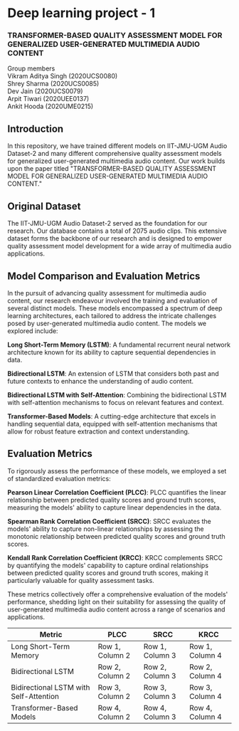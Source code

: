 # Deep learning project - 1 
### TRANSFORMER-BASED QUALITY ASSESSMENT MODEL FOR GENERALIZED USER-GENERATED MULTIMEDIA AUDIO CONTENT

Group members<br />
Vikram Aditya Singh (2020UCS0080)<br />
Shrey Sharma (2020UCS0085)<br />
Dev Jain (2020UCS0079)<br />
Arpit Tiwari (2020UEE0137)<br />
Ankit Hooda (2020UME0215)<br />



## Introduction

In this repository, we have trained different models on IIT-JMU-UGM Audio Dataset-2 and many different comprehensive quality assessment models for generalized user-generated multimedia audio content. Our work builds upon the paper titled "TRANSFORMER-BASED QUALITY ASSESSMENT MODEL FOR GENERALIZED USER-GENERATED MULTIMEDIA AUDIO CONTENT."

## Original Dataset

The IIT-JMU-UGM Audio Dataset-2 served as the foundation for our research. Our database contains a total of 2075 audio clips. This extensive dataset forms the backbone of our research and is designed to empower quality assessment model development for a wide array of multimedia audio applications.

## Model Comparison and Evaluation Metrics

In the pursuit of advancing quality assessment for multimedia audio content, our research endeavour involved the training and evaluation of several distinct models. These models encompassed a spectrum of deep learning architectures, each tailored to address the intricate challenges posed by user-generated multimedia audio content. The models we explored include:

**Long Short-Term Memory (LSTM)**: A fundamental recurrent neural network architecture known for its ability to capture sequential dependencies in data.

**Bidirectional LSTM**: An extension of LSTM that considers both past and future contexts to enhance the understanding of audio content.

**Bidirectional LSTM with Self-Attention**: Combining the bidirectional LSTM with self-attention mechanisms to focus on relevant features and context.

**Transformer-Based Models**: A cutting-edge architecture that excels in handling sequential data, equipped with self-attention mechanisms that allow for robust feature extraction and context understanding.

## Evaluation Metrics

To rigorously assess the performance of these models, we employed a set of standardized evaluation metrics:

**Pearson Linear Correlation Coefficient (PLCC)**: PLCC quantifies the linear relationship between predicted quality scores and ground truth scores, measuring the models' ability to capture linear dependencies in the data.

**Spearman Rank Correlation Coefficient (SRCC)**: SRCC evaluates the models' ability to capture non-linear relationships by assessing the monotonic relationship between predicted quality scores and ground truth scores.

**Kendall Rank Correlation Coefficient (KRCC)**: KRCC complements SRCC by quantifying the models' capability to capture ordinal relationships between predicted quality scores and ground truth scores, making it particularly valuable for quality assessment tasks.

These metrics collectively offer a comprehensive evaluation of the models' performance, shedding light on their suitability for assessing the quality of user-generated multimedia audio content across a range of scenarios and applications.


| Metric | PLCC | SRCC | KRCC |
|----------|----------|----------|----------|
| Long Short-Term Memory | Row 1, Column 2 | Row 1, Column 3 | Row 1, Column 4 |
| Bidirectional LSTM | Row 2, Column 2 | Row 2, Column 3 | Row 2, Column 4 |
| Bidirectional LSTM with Self-Attention | Row 3, Column 2 | Row 3, Column 3 | Row 3, Column 4 |
| Transformer-Based Models | Row 4, Column 2 | Row 4, Column 3 | Row 4, Column 4 |





